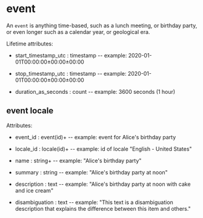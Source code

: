 # event

An `event` is anything time-based, such as a lunch meeting, or birthday party, or even longer such as a calendar year, or geological era.

Lifetime attributes:

* start_timestamp_utc : timestamp -- example: 2020-01-01T00:00:00±00:00±00:00

* stop_timestamp_utc : timestamp -- example: 2020-01-01T00:00:00±00:00±00:00

* duration_as_seconds : count -- example: 3600 seconds (1 hour)

## event locale

Attributes:

* event_id : event(id)+ -- example: event for Alice's birthday party

* locale_id : locale(id)+ -- example: id of locale "English - United States"

* name : string+ -- example: "Alice's birthday party"

* summary : string -- example: "Alice's birthday party at noon"

* description : text -- example: "Alice's birthday party at noon with cake and ice cream"

* disambiguation : text -- example: "This text is a disambiguation description that explains the difference between this item and others."
